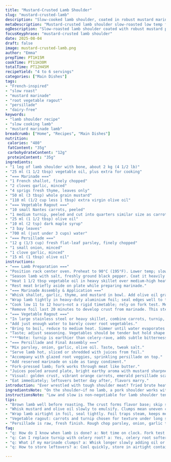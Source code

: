 ```yaml
---
title: "Mustard-Crusted Lamb Shoulder"
slug: "mustard-crusted-lamb"
description: "Slow-cooked lamb shoulder, coated in robust mustard marinade, paired with a glossy maple-glazed root vegetable stew. Fresh herbs, gentle caramelization, and a sharp persillade finish the dish. Techniques focus on low & slow roasting, controlling moisture for texture, and layering flavors. Swapped celery-rave with turnip; replaced butter with olive oil for dairy-free twist. Timing shifts slightly to enhance tenderness and flavor melding. Use tactile cues over clocks for perfect doneness. A rustic, aromatic meal relying on patience, smell, and sight to nail the finish every time."
metaDescription: "Mustard-crusted lamb shoulder slow-roasted low temp for hours with thyme mustard, glossy maple root veg, and fresh persillade topping. Rustic, tactile doneness cues."
ogDescription: "Slow-roasted lamb shoulder coated with robust mustard plus maple-glazed root veg and fresh persillade. Low temp, long hours, sensory cues for texture, aroma, and crust."
focusKeyphrase: "mustard-crusted lamb shoulder"
date: 2025-08-04
draft: false
image: mustard-crusted-lamb.png
author: "Emma"
prepTime: PT1H15M
cookTime: PT11H30M
totalTime: PT12H45M
recipeYield: "4 to 6 servings"
categories: ["Main Dishes"]
tags:
- "French-inspired"
- "slow roast"
- "mustard marinade"
- "root vegetable ragout"
- "persillade"
- "dairy-free"
keywords:
- "lamb shoulder recipe"
- "slow cooking lamb"
- "mustard marinade lamb"
breadcrumb: ["Home", "Recipes", "Main Dishes"]
nutrition: 
 calories: "480"
 fatContent: "35g"
 carbohydrateContent: "12g"
 proteinContent: "35g"
ingredients:
- "1 leg of lamb shoulder with bone, about 2 kg (4 1/2 lb)"
- "25 ml (1 1/2 tbsp) vegetable oil, plus extra for cooking"
- "=== Marinade ==="
- "1 French shallot, finely chopped"
- "2 cloves garlic, minced"
- "4 sprigs fresh thyme, leaves only"
- "50 ml (3 tbsp) whole grain mustard"
- "110 ml (1/2 cup less 1 tbsp) extra virgin olive oil"
- "=== Vegetable Ragout ==="
- "10 small Nantes carrots, peeled"
- "1 medium turnip, peeled and cut into quarters similar size as carrots"
- "25 ml (1 1/2 tbsp) olive oil"
- "10 ml (2 tsp) dark maple syrup"
- "3 bay leaves"
- "700 ml (just under 3 cups) water"
- "=== Persillade ==="
- "12 g (1/3 cup) fresh flat-leaf parsley, finely chopped"
- "1 small onion, minced"
- "1 clove garlic, minced"
- "15 ml (1 tbsp) olive oil"
instructions:
- "=== Lamb Preparation ==="
- "Position rack center oven. Preheat to 90°C (195°F). Lower temp; slow roast is key here. Low and patient."
- "Season lamb with salt, freshly ground black pepper. Coat it heavily. That crust—needs to bite back."
- "Heat 1 1/2 tbsp vegetable oil in heavy skillet over medium-high heat until shimmering. Brown lamb on all sides until deep golden, about 3-4 minutes per face. Browning seals flavor. Don’t skip."
- "Rest meat briefly aside on plate while preparing marinade."
- "=== Marinade Assembly & Application ==="
- "Whisk shallot, garlic, thyme, and mustard in bowl. Add olive oil gradually, whisking to emulsify; silky, glossy finish essential here. Half marinade reserved cold for serving sauce. The other half slathered all over lamb."
- "Wrap lamb tightly in heavy-duty aluminium foil; seal edges well to trap juices. Place foil packet in baking dish."
- "Cook low 11 to 12 hours—not a rigid timetable; rely on fork test. Meat should be tender, almost falling apart."
- "Remove foil last 20 minutes to develop crust from marinade. This step wakes up the surface, adds texture and chew."
- "=== Vegetable Ragout ==="
- "In large stainless steel or heavy skillet, combine carrots, turnip, olive oil, maple syrup, bay leaves. Salt and pepper the veggies generously."
- "Add just enough water to barely cover root vegetables."
- "Bring to boil, reduce to medium heat. Simmer until water evaporates completely and veggies become glossy, lightly caramelized. Stir frequently; you want shiny, lacquered roots, not mush."
- "Taste; adjust seasoning. Vegetables should be tender but hold shape."
- "***Note: turnip is earthier than celery-rave, adds subtle bitterness and holds up well to syrup's sweetness."
- "=== Persillade and Final Assembly ==="
- "Mix parsley, onion, garlic, olive oil. Taste, tweak salt."
- "Serve lamb hot, sliced or shredded with juices from foil."
- "Accompany with glazed root veggies, sprinkling persillade on top."
- "Add reserved marinade on side as tangy condiment."
- "Fork-pressed lamb; fork works through meat like butter."
- "Juices pooled around plate, bright earthy aroma with mustard sharpness."
- "Visual: golden crust, vibrant orange carrots, emerald persillade scattered."
- "Eat immediately; leftovers better day after, flavors marry."
introduction: "Ever wrestled with tough shoulder meat? Tried brute heat, then ended up with dry, rubbery bites? I’ve been there. Slow-roasting at a whisper of heat changed the game. No rush. Lamb bathes in its own juices, absorbing mustard boldness, thyme softness. The outside crisps only when you pull back the foil—crucial step, don’t skip. The veg ragout? I swapped the usual celery root for turnip—more punch, earthier bite. Maple syrup trick for that glossy sweet glaze; it snaps against the acidity of mustard marinade. Persillade kicks freshness, sharpness. It’s a dance between flavours, textures. No kitchen clock is strict here, listen for smells, touch the meat. Falling off the bone, not dry, that’s the aim. It holds you, lingers in the memory."
ingredientsNote: "On the shoulder—if no lamb, a pork shoulder works with adjustments: less mustard, more herbs. Whole grain mustard swapped in for Dijon gives a rustic crunch, a positive twist over smooth Dijon. Olive oil replaces butter in veg, missing out on that creamy hit but easier on the dairy-intolerant. Turnip instead of celery root because it’s seasonal and holds texture well under slow heat and syrup glaze—subtle earthiness tempers the maple. Use fresh thyme sprigs over dried if you have them; dried can overpower. Persillade: a rough chop, not paste, maintains bite. The reserved marinade, acidic and spicy, cuts fat when drizzled at serving—don’t skip, or dish feels heavy."
instructionsNote: "Low and slow is non-negotiable for lamb shoulder tenderness. Browning first locks in juices and forms a fond that flavors marinade. Emulsify mustard and oil thoroughly—no clumps, or little mustard bits can burn in the oven. Wrapping tightly in foil traps steam; without it, meat dries. Cooking at 90°C (195°F) takes roughly 11 to 12 hours, but test softness with a gentle poke or fork. Veg ragout needs attention as liquid evaporates; stir often to encourage caramelization, avoid sticking. Maple syrup adds sweetness but watch it doesn’t burn; color dark brown signals too much heat. The final foil unwrap step is your window to a crisp crust—don’t open too early. Persillade brings raw brightness, added moments before plating. Serve all warm, don’t let anything linger cold."
tips:
- "Brown lamb well before roasting. The crust forms flavor base; skip searing and marinade can turn flat. Use high heat skillet; sizzling sound vital. Brown all sides evenly; about 3-4 minutes each. Rest after to avoid hot fat splatter when adding marinade. Oil choice matters; vegetable oil handles heat better than olive here."
- "Whisk mustard and olive oil slowly to emulsify. Clumps mean uneven coating, spot burns in oven. Half marinade cold for dipping keeps acidity sharp, other half coats lamb heavily. Emulsify until glossy; look for silky texture, no grainy mustard bits. Use whole grain mustard for texture contrast and rustic mouthfeel. Dijon burns too fast, avoid if slow roasting."
- "Wrap lamb airtight in foil, seal tightly. Foil traps steam, keeps meat juicy over 11-12 hour roast at low 90°C. Without, surface dries quickly, edges toughen. Keep foil tight; test sealing edges carefully before placing in baking dish. Don’t unwrap too early or juices escape, ruining crust potential. Last 20 mins, peel back foil to crisp surface without drying meat interior."
- "Vegetable ragout: carrots and turnip chosen for texture under long slow simmer. Add just enough water to cover roots barely. Too much water equals mush; evaporate to glossy caramelized finish. Stir often; listen for subtle reduction sounds, liquid should disappear slowly. Maple syrup adds sweet contrast but burns easily. Watch color; deep brown means overheat. Salt generously to punch through syrup’s sweetness."
- "Persillade is raw, fresh finish. Rough chop parsley, onion, garlic to retain texture. Mix with olive oil just before serving, don’t rush or herb flavor dulls. Adds punch and balance to fatty lamb. Sprinkle last moment over veggies and meat. Reserved marinade drizzled on side cuts fat, adds brightness. Use tactile cues—herb aroma sharp, garnished look vibrant green; trust senses."
faq:
- "q: How do I know when lamb is done? a: Not time on clock. Fork test is key. Meat should yield with slight resistance then pull. Should be tender but hold shape. If fork slides through like butter, don’t overcook or it’ll dry. Slow roast low temp means patience. Foil sealed keeps jus inside."
- "q: Can I replace turnip with celery root? a: Yes, celery root softer, less earthy. Turnip gives bite and holds shape better with syrup glaze. Swap olive oil for butter if not dairy-sensitive. Adapt salt and cooking time slightly; celery root easier to overcook, watch caramelization closely."
- "q: What if my marinade clumps? a: Whisk longer slowly adding oil or use blender. Clumps burn on lamb surface, bitter bits. Whole grain mustard is textured; stir enough to break lumps, preserve seeds. Cold ingredients slow emulsification, bring to room temp. Don’t skip resting lamb after browning; hot fat can break marinade."
- "q: How to store leftovers? a: Cool quickly, store in airtight container. Keep lamb juices separate or with meat. Veggies reheat gently to avoid turning mushy. Use within 48 hours or freeze. Warm edges reheat unevenly; best to slice before storage. Flavors meld better next day but lose crust crunch."

---
```

